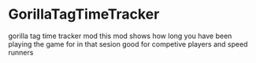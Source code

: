 # GorillaTagTimeTracker
gorilla tag time tracker mod
this mod shows how long you have been playing the game for in that sesion
good for competive players and speed runners

